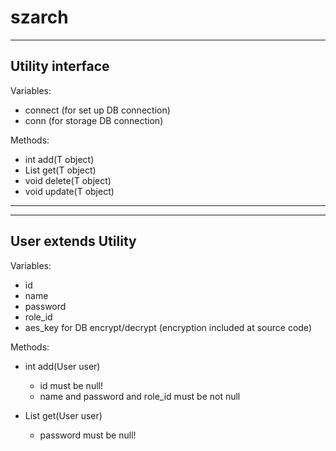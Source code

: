 # szarch

-----------------
Utility interface
-----------------

  Variables:
  - connect (for set up DB connection)
  - conn (for storage DB connection)

  Methods:
  - int add(T object)
  - List<T> get(T object)
  - void delete(T object)
  - void update(T object)

-------------------------------------------------------------------------------------------------------------------------------

--------------------
User extends Utility
--------------------
  
  Variables:
  - id
  - name
  - password
  - role_id
  - aes_key for DB encrypt/decrypt (encryption included at source code)
  
  Methods:
  - int add(User user)
    - id must be null!
    - name and password and role_id must be not null

  - List<User> get(User user)
    - password must be null! 

